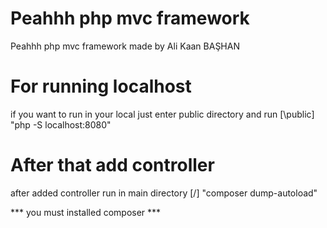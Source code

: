 
# Peahhh php mvc framework

Peahhh php mvc framework made by Ali Kaan BAŞHAN

# For running localhost

if you want to run in your local just enter public directory and run [\public] 
"php -S localhost:8080"

# After that add controller

after added controller run in main directory [/] "composer dump-autoload"

***  you must installed composer ***
